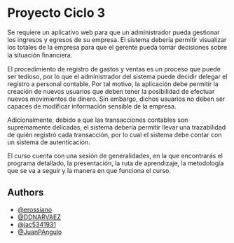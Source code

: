 
# Proyecto Ciclo 3

Se requiere un aplicativo web para que un administrador pueda gestionar los
ingresos y egresos de su empresa. El sistema debería permitir visualizar los
totales de la empresa para que el gerente pueda tomar decisiones sobre la
situación ﬁnanciera.

El procedimiento de registro de gastos y ventas es un proceso que puede ser
tedioso, por lo que el administrador del sistema puede decidir delegar el
registro a personal contable. Por tal motivo, la aplicación debe permitir la
creación de nuevos usuarios que deben tener la posibilidad de efectuar
nuevos movimientos de dinero. Sin embargo, dichos usuarios no deben ser
capaces de modificar información sensible de la empresa.


Adicionalmente, debido a que las transacciones contables son supremamente delicadas, el sistema debería permitir llevar una trazabilidad de quién registró cada transacción, por lo cual el sistema debe contar con un sistema de autenticación.

El curso cuenta con una sesión de generalidades, en la que encontrarás el programa detallado, la presentación, la ruta de aprendizaje, la metodología que se va a seguir y la manera en que funciona el curso.



## Authors

- [@erossiano](https://www.github.com/erossiano)
- [@DDNARVAEZ](https://www.github.com/DDNARVAEZ)
- [@jac5341931](https://github.com/jac5341931)
- [@JuanPAngulo](https://github.com/JuanPAngulo)
  




